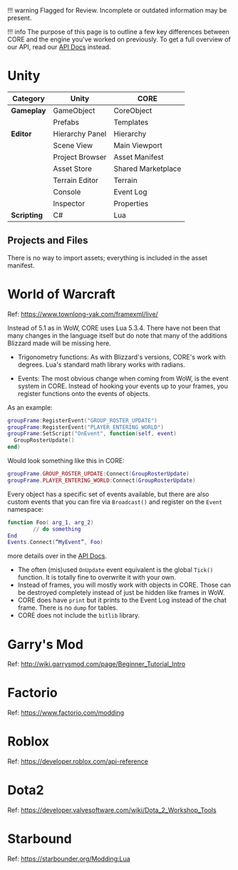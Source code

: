 !!! warning
    Flagged for Review.
    Incomplete or outdated information may be present.

!!! info
    The purpose of this page is to outline a few key differences between CORE and the engine you've worked on previously.
    To get a full overview of our API, read our [API Docs](../core_api.md) instead.

# Unity

| **Category** | **Unity** | **CORE** |
| ------ | ------ | ------ |
| **Gameplay** | GameObject | CoreObject |
| | Prefabs | Templates |
| **Editor** | Hierarchy Panel | Hierarchy |
| | Scene View | Main Viewport |
| | Project Browser | Asset Manifest |
| | Asset Store | Shared Marketplace |
| | Terrain Editor | Terrain |
| | Console | Event Log |
| | Inspector | Properties |
| **Scripting** | C# | Lua |

## Projects and Files

There is no way to import assets; everything is included in the asset manifest.


# World of Warcraft

Ref: https://www.townlong-yak.com/framexml/live/

Instead of 5.1 as in WoW, CORE uses Lua 5.3.4. There have not been that many changes in the language itself but do note that many of the additions Blizzard made will be missing here.

* Trigonometry functions: As with Blizzard's versions, CORE's work with degrees. Lua's standard math library works with radians.

* Events:
The most obvious change when coming from WoW, is the event system in CORE. Instead of hooking your events up to your frames, you register functions onto the events of objects.

As an example:

```lua
groupFrame:RegisterEvent("GROUP_ROSTER_UPDATE")
groupFrame:RegisterEvent("PLAYER_ENTERING_WORLD")
groupFrame:SetScript("OnEvent", function(self, event)
  GroupRosterUpdate()
end)
```

Would look something like this in CORE:

```lua
groupFrame.GROUP_ROSTER_UPDATE:Connect(GroupRosterUpdate)
groupFrame.PLAYER_ENTERING_WORLD:Connect(GroupRosterUpdate)
```

Every object has a specific set of events available, but there are also custom events that you can fire via `Broadcast()` and register on the `Event` namespace:

```lua
function Foo( arg_1, arg_2)
		// do something
End
Events.Connect(“MyEvent”, Foo)
```

more details over in the [API Docs](../core_api.md).

* The often (mis)used `OnUpdate` event equivalent is the global `Tick()` function. It is totally fine to overwrite it with your own.
* Instead of frames, you will mostly work with objects in CORE. Those can be destroyed completely instead of just be hidden like frames in WoW.
* CORE does have `print` but it prints to the Event Log instead of the chat frame. There is no `dump` for tables.
* CORE does not include the `bitlib` library.

# Garry's Mod

Ref: http://wiki.garrysmod.com/page/Beginner_Tutorial_Intro


# Factorio

Ref: https://www.factorio.com/modding

# Roblox

Ref: https://developer.roblox.com/api-reference

# Dota2

Ref: https://developer.valvesoftware.com/wiki/Dota_2_Workshop_Tools

# Starbound

Ref: https://starbounder.org/Modding:Lua
